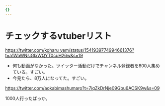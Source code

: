 ```yaml
---
{}
---
```

# チェックするvtuberリスト

https://twitter.com/koharu_yem/status/1541939774994661376?t=a1WaWNsiGlxWQYT0cuH26w&s=19

- 何も動画がなかった。ツイッター活動だけでチャンネル登録者を800人集めている。すごい。  
- 今見たら、8万人になってた。すごい。  

https://twitter.com/aokabimashumaro?t=7iqZkDrNje09Gbu6ACSK9w&s=09

1000人行ったばっか。